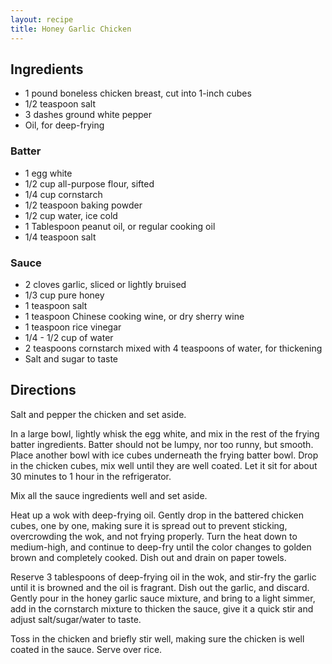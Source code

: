 ```yaml
---
layout: recipe
title: Honey Garlic Chicken
---
```


## Ingredients

* 1 pound boneless chicken breast, cut into 1-inch cubes
* 1/2 teaspoon salt
* 3 dashes ground white pepper
* Oil, for deep-frying

### Batter

* 1 egg white
* 1/2 cup all-purpose flour, sifted
* 1/4 cup cornstarch
* 1/2 teaspoon baking powder
* 1/2 cup water, ice cold
* 1 Tablespoon peanut oil, or regular cooking oil
* 1/4 teaspoon salt

### Sauce

* 2 cloves garlic, sliced or lightly bruised
* 1/3 cup pure honey
* 1 teaspoon salt
* 1 teaspoon Chinese cooking wine, or dry sherry wine
* 1 teaspoon rice vinegar
* 1/4 - 1/2 cup of water
* 2 teaspoons cornstarch mixed with 4 teaspoons of water, for thickening
* Salt and sugar to taste

## Directions

Salt and pepper the chicken and set aside.

In a large bowl, lightly whisk the egg white, and mix in the rest of the
frying batter ingredients. Batter should not be lumpy, nor too runny,
but smooth. Place another bowl with ice cubes underneath the frying
batter bowl. Drop in the chicken cubes, mix well until they are well
coated. Let it sit for about 30 minutes to 1 hour in the refrigerator.

Mix all the sauce ingredients well and set aside.

Heat up a wok with deep-frying oil. Gently drop in the battered chicken
cubes, one by one, making sure it is spread out to prevent sticking,
overcrowding the wok, and not frying properly. Turn the heat down to
medium-high, and continue to deep-fry until the color changes to golden
brown and completely cooked. Dish out and drain on paper towels.

Reserve 3 tablespoons of deep-frying oil in the wok, and stir-fry the
garlic until it is browned and the oil is fragrant. Dish out the garlic,
and discard. Gently pour in the honey garlic sauce mixture, and bring to
a light simmer, add in the cornstarch mixture to thicken the sauce, give
it a quick stir and adjust salt/sugar/water to taste.

Toss in the chicken and briefly stir well, making sure the chicken is
well coated in the sauce. Serve over rice.

